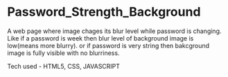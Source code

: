 # Password_Strength_Background

A web page where image chages its blur level while password is changing.
Like if a password is week then blur level of background image is low(means more blurry).
or if password is very string then bakcground image is fully visible with no blurriness.

Tech used - HTML5, CSS, JAVASCRIPT
